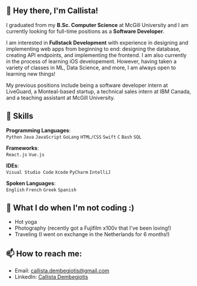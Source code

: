 ## 👋 Hey there, I'm Callista!

I graduated from my **B.Sc. Computer Science** at McGill University and I am currently looking for full-time positions as a **Software Developer**. 

I am interested in **Fullstack Development** with experience in designing and implementing web apps from beginning to end: designing the database, creating API endpoints, and implementing the frontend. I am also currently in the process of learning iOS developement. However, having taken a variety of classes in ML, Data Science, and more, I am always open to learning new things! 

My previous positions include being a software developer intern at LiveGuard, a Monteal-based startup, a technical sales intern at IBM Canada, and a teaching assistant at McGill University. 


## 🚀 **Skills**

**Programming Languages**:  
`Python` `Java` `JavaScript` `GoLang` `HTML/CSS` `Swift` `C` `Bash` `SQL`

**Frameworks**:  
`React.js` `Vue.js`

**IDEs**:  
`Visual Studio Code` `Xcode` `PyCharm` `IntelliJ`

**Spoken Languages**:  
`English` `French` `Greek` `Spanish`


## 🌟 What I do when I'm not coding :)
- Hot yoga
- Photography (recently got a Fujifilm x100v that I've been loving!)
- Traveling (I went on exchange in the Netherlands for 6 months!)

## 📫 **How to reach me**:
- Email: [callista.dembegiotis@gmail.com](mailto:callista.dembegiotis@gmail.com)
- LinkedIn: [Callista Dembegiotis](https://linkedin.com/in/callista-dembegiotis)

<!--
## My Github Stats
[Anurag's GitHub stats](https://github-readme-stats.vercel.app/api?username=callistadem&show_icons=true&theme=radical)



<!--
**Callistadem/Callistadem** is a ✨ _special_ ✨ repository because its `README.md` (this file) appears on your GitHub profile.

Here are some ideas to get you started:

- 🔭 I’m currently working on ...
- 🌱 I’m currently learning ...
- 👯 I’m looking to collaborate on ...
- 🤔 I’m looking for help with ...
- 💬 Ask me about ...
- 📫 How to reach me: ...
- 😄 Pronouns: ...
- ⚡ Fun fact: ...
-->
